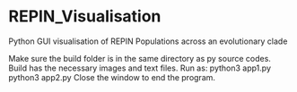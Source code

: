 # REPIN_Visualisation
Python GUI visualisation of REPIN Populations across an evolutionary clade

Make sure the build folder is in the same directory as py source codes. Build has the necessary images and text files.
Run as:
python3 app1.py
python3 app2.py
Close the window to end the program.
